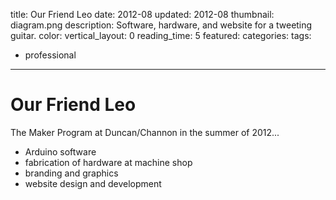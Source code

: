 title: Our Friend Leo
date: 2012-08
updated: 2012-08
thumbnail: diagram.png
description: Software, hardware, and website for a tweeting guitar.
color:
vertical_layout: 0
reading_time: 5
featured:
categories:
tags:
- professional
---

# Our Friend Leo

<!-- intro to Maker Program -->
The Maker Program at Duncan/Channon in the summer of 2012...

<!-- my roles -->

- Arduino software
- fabrication of hardware at machine shop
- branding and graphics
- website design and development